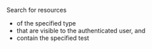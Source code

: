Search for resources
* of the specified type
* that are visible to the authenticated user, and
* contain the specified test

